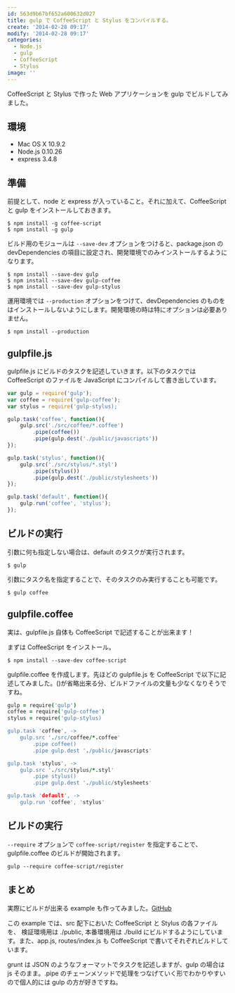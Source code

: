 ```yaml
---
id: 563d9b67bf652a600632d027
title: gulp で CoffeeScript と Stylus をコンパイルする。
create: '2014-02-28 09:17'
modify: '2014-02-28 09:17'
categories:
  - Node.js
  - gulp
  - CoffeeScript
  - Stylus
image: ''
---
```


CoffeeScript と Stylus で作った Web アプリケーションを gulp でビルドしてみました。

## 環境

- Mac OS X 10.9.2
- Node.js 0.10.26
- express 3.4.8

## 準備

前提として、node と express が入っていること。それに加えて、CoffeeScript と gulp をインストールしておきます。

```
$ npm install -g coffee-script
$ npm install -g gulp
```

<!-- more -->

ビルド用のモジュールは `--save-dev` オプションをつけると、package.json の devDependencies の項目に設定され、開発環境でのみインストールするようになります。

```
$ npm install --save-dev gulp
$ npm install --save-dev gulp-coffee
$ npm install --save-dev gulp-stylus
```

運用環境では `--production` オプションをつけて、devDependencies のものをはインストールしないようにします。開発環境の時は特にオプションは必要ありません。

```
$ npm install --production
```

## gulpfile.js

gulpfile.js にビルドのタスクを記述していきます。以下のタスクでは CoffeeScript のファイルを JavaScript にコンパイルして書き出しています。

```js
var gulp = require('gulp');
var coffee = require('gulp-coffee');
var stylus = require('gulp-stylus);

gulp.task('coffee', function(){
	gulp.src('./src/coffee/*.coffee')
		.pipe(coffee())
		.pipe(gulp.dest('./public/javascripts'))
});

gulp.task('stylus', function(){
	gulp.src('./src/stylus/*.styl')
		.pipe(stylus())
		.pipe(gulp.dest('./public/stylesheets'))
});

gulp.task('default', function(){
	gulp.run('coffee', 'stylus');
});
```

## ビルドの実行

引数に何も指定しない場合は、default のタスクが実行されます。

```
$ gulp
```

引数にタスク名を指定することで、そのタスクのみ実行することも可能です。

```
$ gulp coffee
```

## gulpfile.coffee

実は、gulpfile.js 自体も CoffeeScript で記述することが出来ます！

まずは CoffeeScript をインストール。

```
$ npm install --save-dev coffee-script
```

gulpfile.coffee を作成します。先ほどの gulpfile.js を CoffeeScript で以下に記述してみました。()が省略出来る分、ビルドファイルの文量も少なくなりそうですね。

```coffee
gulp = require('gulp')
coffee = require('gulp-coffee')
stylus = require('gulp-stylus)

gulp.task 'coffee', ->
	gulp.src './src/coffee/*.coffee'
		.pipe coffee()
		.pipe gulp.dest './public/javascripts'

gulp.task 'stylus', ->
	gulp.src './src/stylus/*.styl'
		.pipe stylus()
		.pipe gulp.dest './public/stylesheets'

gulp.task 'default', ->
	gulp.run 'coffee', 'stylus'
```

## ビルドの実行

`--require` オプションで `coffee-script/register` を指定することで、gulpfile.coffee のビルドが開始されます。

```
gulp --require coffee-script/register
```

## まとめ

実際にビルドが出来る example も作ってみました。[GitHub](https://github.com/YuG1224/gulp-example)

この example では、src 配下においた CoffeeScript と Stylus の各ファイルを、 検証環境用は ./public, 本番環境用は ./build にビルドするようにしています。また、app.js, routes/index.js も CoffeeScript で書いてそれぞれビルドしています。

grunt は JSON のようなフォーマットでタスクを記述しますが、gulp の場合は js そのまま。.pipe のチェーンメソッドで処理をつなげていく形でわかりやすいので個人的には gulp の方が好きですね。
